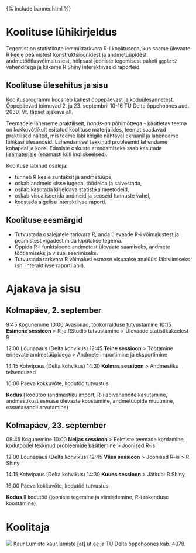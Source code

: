 ﻿---
layout: frontpage
---

<div class="head_example">
 {% include banner.html %}
</div>


# Koolituse lühikirjeldus

Tegemist on statistikute lemmiktarkvara R-i koolitusega, kus saame ülevaate R keele peamistest konstruktsioonidest ja andmetüüpidest, andmetöötlusvõimalustest, hõlpsast jooniste tegemisest paketi `ggplot2` vahenditega ja kiikame R Shiny interaktiivseid raporteid.

## Koolituse ülesehitus ja sisu

Koolitusprogramm koosneb kahest õppepäevast ja koduülesannetest. Õppepäevad toimuvad 2. ja 23. septembril 10-16 TÜ Delta õppehoones aud. 2030. Vt. täpset ajakava all.

Teemadele läheneme praktiliselt, _hands-on_ põhimõttega - käsitletav teema on kokkuvõtlikult esitatud koolituse materjalides, teemat saadavad praktilised näited, mis teeme läbi kõigile nähtaval ekraanil ja lahendame lühikesi ülesandeid. Lahendamisel tekkinud probleemid lahendame kohapeal ja koos. Edasiste oskuste arendamiseks saab kasutada [lisamaterjale](lisamaterjal) (enamasti küll ingliskeelsed).

Koolituse läbinud osaleja:

* tunneb R keele süntaksit ja andmetüüpe,
* oskab andmeid sisse lugeda, töödelda ja salvestada,
* oskab kasutada kirjeldava statistika meetodeid,
* oskab visualiseerida andmeid ja seoseid tunnuste vahel,
* koostada algelise interaktiivse raporti.


## Koolituse eesmärgid

* Tutvustada osalejatele tarkvara R, anda ülevaade R-i võimalustest ja peamistest vigadest mida kiputakse tegema.
* Õppida R-i funktsioone andmetest ülevaate saamiseks, andmete töötlemiseks ja visualiseerimiseks.
* Tutvustada tarkvara R võimalusi esmase visuaalse analüüsi läbiviimiseks (sh. interaktiivse raporti abil).


# Ajakava ja sisu 

Kolmapäev, 2. september
-----
9:45 	Kogunemine
10:00 	Avasõnad, töökorralduse tutvustamine
10:15 	**Esimene sessioon**
	> R ja RStudio tutvustamine
	> Ülevaade statistikakeelest R
	
12:00 	Lõunapaus (Delta kohvikus)
12:45	**Teine sessioon**
	> Töötamine erinevate andmetüüpidega
	> Andmete importimine ja eksportimine
	
14:15	Kohvipaus (Delta kohvikus)
14:30	**Kolmas sessioon**
	> Andmestiku teisendused
	
16:00	Päeva kokkuvõte, kodutöö tutvustus

**Kodus**
I kodutöö (andmestiku import, R-i abivahendite kasutamine, andmestikust esmase ülevaate koostamine, andmetüüpide muutmine, esmatasandil arvutamine)


Kolmapäev, 23. september
-----
09:45	Kogunemine
10:00	**Neljas sessioon**
	> Eelmiste teemade kordamine, kodutöödel tekkinud probleemide käsitlemine
	> Joonised R-is

12:00	Lõunapaus (Delta kohvikus)
12:45	**Viies sessioon**
	> Joonised R-is
	> R Shiny

14:15 Kohvipaus (Delta kohvikus)
14:30 **Kuues sessioon**
	> Jätkub: R Shiny

16:00 Päeva kokkuvõte, kodutöö tutvustus

**Kodus** 
II kodutöö (jooniste tegemine ja viimistlemine, R-i rakenduse koostamine)


# Koolitaja

![](https://media-exp1.licdn.com/dms/image/C4D03AQHhKgFpBRn0mg/profile-displayphoto-shrink_200_200/0?e=1603929600&v=beta&t=Sn2zJY4IJuR0-_tzuzD8HIjT8Ytw0uDC_y_ddN1QUOI)
Kaur Lumiste kaur.lumiste [at] ut.ee ja TÜ Delta õppehoones kab. 4079.
